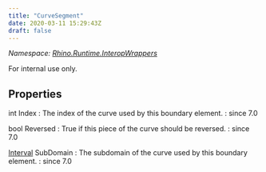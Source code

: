 ```yaml
---
title: "CurveSegment"
date: 2020-03-11 15:29:43Z
draft: false
---
```


*Namespace: [Rhino.Runtime.InteropWrappers](../)*

For internal use only.
## Properties

int Index
: The index of the curve used by this boundary element.
: since 7.0

bool Reversed
: True if this piece of the curve should be reversed.
: since 7.0

[Interval](/rhinocommon/rhino/geometry/interval/) SubDomain
: The subdomain of the curve used by this boundary element.
: since 7.0
